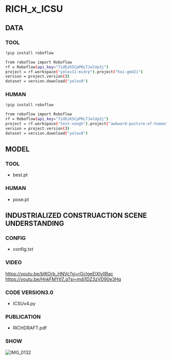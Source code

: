 # RICH_x_ICSU

## DATA

### TOOL

```bash
!pip install roboflow

from roboflow import Roboflow
rf = Roboflow(api_key="7idEzKSCpPKLTJwlUp3j")
project = rf.workspace("yolov11-midrp").project("hoi-gmd2i")
version = project.version(3)
dataset = version.download("yolov8")
```

### HUMAN

```bash
!pip install roboflow

from roboflow import Roboflow
rf = Roboflow(api_key="7idEzKSCpPKLTJwlUp3j")
project = rf.workspace("test-vongh").project("awkward-posture-of-human")
version = project.version(3)
dataset = version.download("yolov8")
```
## MODEL

### TOOL
- best.pt

### HUMAN
- pose.pt

## INDUSTRIALIZED CONSTRUACTION SCENE UNDERSTANDING

### CONFIG
- config.txt

### VIDEO
https://youtu.be/blKOrb_HNVc?si=rGclgeElXlvIlBac
https://youtu.be/HnkFMYtl7_g?si=mdj1DZ3zVD90e3Hq

### CODE VERSION3.0
- ICSUv4.py

### PUBLICATION
- RICHDRAFT.pdf

### SHOW
![IMG_0132](https://github.com/user-attachments/assets/31641e68-23e0-4f8a-8fcf-e46669660d01)
